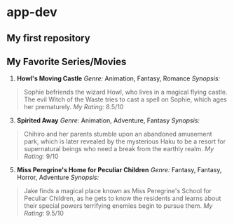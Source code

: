# app-dev
My first repository
---
## My Favorite Series/Movies
1. **Howl's Moving Castle**
*Genre:* Animation, Fantasy, Romance
*Synopsis:*
> Sophie befriends the wizard Howl, who lives in a magical flying castle. The evil Witch of the Waste tries to cast a spell on Sophie, which ages her prematurely. 
*My Rating:* 8.5/10

3. **Spirited Away**
*Genre:* Animation, Adventure, Fantasy
*Synopsis:*
> Chihiro and her parents stumble upon an abandoned amusement park, which is later revealed by the mysterious Haku to be a resort for supernatural beings who need a break from the earthly realm.
*My Rating:* 9/10

5. **Miss Peregrine's Home for Peculiar Children**
*Genre:* Fantasy, Fantasy, Horror, Adventure
*Synopsis:*
> Jake finds a magical place known as Miss Peregrine's School for Peculiar Children, as he gets to know the residents and learns about their special powers terrifying enemies begin to pursue them.
*My Rating:* 9.5/10
